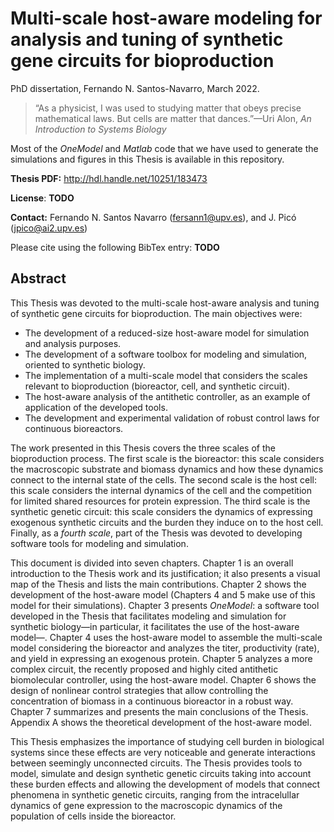 # Multi-scale host-aware modeling for analysis and tuning of synthetic gene circuits for bioproduction

PhD dissertation, Fernando N. Santos-Navarro, March 2022.

>“As a physicist, I was used to studying matter that obeys precise mathematical laws. 
But cells are matter that dances.”—Uri Alon, *An Introduction to Systems Biology*

Most of the *OneModel* and *Matlab* code that we have used to generate the simulations and figures in this Thesis is available in this repository.

**Thesis PDF:** http://hdl.handle.net/10251/183473

**License**: **TODO**

**Contact:** Fernando N. Santos Navarro (<fersann1@upv.es>), and J. Picó (<jpico@ai2.upv.es>)

Please cite using the following BibTex entry: **TODO**

## Abstract

This Thesis was devoted to the multi-scale host-aware analysis and tuning of synthetic gene circuits for bioproduction.
The main objectives were:
  * The development of a reduced-size host-aware model for simulation and analysis purposes.
  * The development of a software toolbox for modeling and simulation, oriented to synthetic biology.
  * The implementation of a multi-scale model that considers the scales relevant to bioproduction (bioreactor, cell, and synthetic circuit).
  * The host-aware analysis of the antithetic controller, as an example of application of the developed tools.
  * The development and experimental validation of robust control laws for continuous bioreactors.

The work presented in this Thesis covers the three scales of the bioproduction process.
The first scale is the bioreactor: this scale considers the macroscopic substrate and biomass dynamics and how these dynamics connect to the internal state of the cells.
The second scale is the host cell: this scale considers the internal dynamics of the cell and the competition for limited shared resources for protein expression.
The third scale is the synthetic genetic circuit: this scale considers the dynamics of expressing exogenous synthetic circuits and the burden they induce on to the host cell.
Finally, as a *fourth scale*, part of the Thesis was devoted to developing software tools for modeling and simulation.

This document is divided into seven chapters.
Chapter 1 is an overall introduction to the Thesis work and its justification; it also presents a visual map of the Thesis and lists the main contributions.
Chapter 2 shows the development of the host-aware model (Chapters 4 and 5 make use of this model for their simulations).
Chapter 3 presents *OneModel*: a software tool developed in the Thesis that facilitates modeling and simulation for synthetic biology—in particular, it facilitates the use of the host-aware model—.
Chapter 4 uses the host-aware model to assemble the multi-scale model considering the bioreactor and analyzes the titer, productivity (rate), and yield in expressing an exogenous protein.
Chapter 5 analyzes a more complex circuit, the recently proposed and highly cited antithetic biomolecular controller, using the host-aware model.
Chapter 6 shows the design of nonlinear control strategies that allow controlling the concentration of biomass in a continuous bioreactor in a robust way.
Chapter 7 summarizes and presents the main conclusions of the Thesis.
Appendix A shows the theoretical development of the host-aware model.

This Thesis emphasizes the importance of studying cell burden in biological systems since these effects are very noticeable and generate interactions between seemingly unconnected circuits.
The Thesis provides tools to model, simulate and design synthetic genetic circuits taking into account these burden effects and allowing the development of models that connect phenomena in synthetic genetic circuits, ranging from the intracelullar dynamics of gene expression to the macroscopic dynamics of the population of cells inside the bioreactor.
